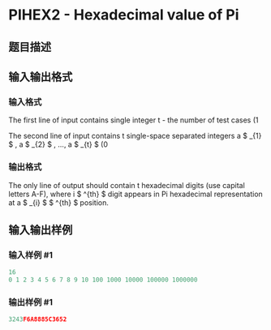 # PIHEX2 - Hexadecimal value of Pi

## 题目描述

## 输入输出格式

### 输入格式

The first line of input contains single integer t - the number of test cases (1

The second line of input contains t single-space separated integers a $ _{1} $ , a $ _{2} $ , ..., a $ _{t} $ (0

### 输出格式

The only line of output should contain t hexadecimal digits (use capital letters A-F), where i $ ^{th} $ digit appears in Pi hexadecimal representation at a $ _{i} $ $ ^{th} $ position.

## 输入输出样例

### 输入样例 #1

```cpp
16
0 1 2 3 4 5 6 7 8 9 10 100 1000 10000 100000 1000000
```


### 输出样例 #1

```cpp
3243F6A8885C3652
```


